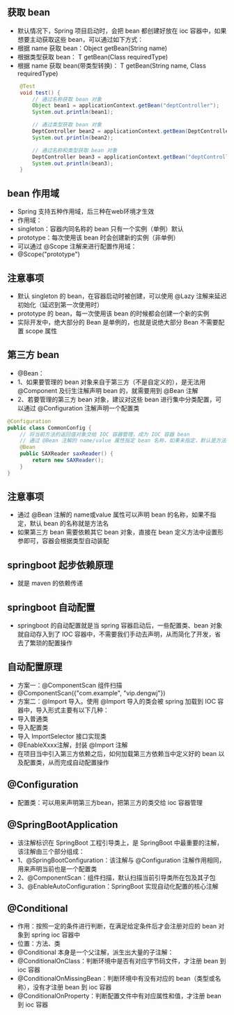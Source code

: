 ## 获取 bean
* 默认情况下，Spring 项目启动时，会把 bean 都创建好放在 ioc 容器中，如果想要主动获取这些 bean，可以通过如下方式：
* 根据 name 获取 bean：Object getBean(String name)
* 根据类型获取 bean：<T> T getBean(Class<T> requiredType)
* 根据 name 获取 bean(带类型转换)：<T> T getBean(String name, Class<T> requiredType)
```java
    @Test
    void test() {
        // 通过名称获取 bean 对象
        Object bean1 = applicationContext.getBean("deptController");
        System.out.println(bean1);

        // 通过类型获取 bean 对象
        DeptController bean2 = applicationContext.getBean(DeptController.class);
        System.out.println(bean2);

        // 通过名称和类型获取 bean 对象
        DeptController bean3 = applicationContext.getBean("deptController", DeptController.class);
        System.out.println(bean3);
    }
```

## bean 作用域
* Spring 支持五种作用域，后三种在web环境才生效
* 作用域：
* singleton：容器内同名称的 bean 只有一个实例（单例）默认
* prototype：每次使用该 bean 时会创建新的实例（非单例）
* 可以通过 @Scope 注解来进行配置作用域：
* @Scope("prototype")

## 注意事项
* 默认 singleton 的 bean，在容器启动时被创建，可以使用 @Lazy 注解来延迟初始化（延迟到第一次使用时）
* prototype 的 bean，每一次使用该 bean 的时候都会创建一个新的实例
* 实际开发中，绝大部分的 Bean 是单例的，也就是说绝大部分 Bean 不需要配置 scope 属性

## 第三方 bean
* @Bean：
* 1、如果要管理的 bean 对象来自于第三方（不是自定义的），是无法用 @Component 及衍生注解声明 bean 的，就需要用到 @Bean 注解
* 2、若要管理的第三方 bean 对象，建议对这些 bean 进行集中分类配置，可以通过 @Configuration 注解声明一个配置类
```java
@Configuration
public class CommonConfig {
    // 将当前方法的返回值对象交给 IOC 容器管理，成为 IOC 容器 bean
    // 通过 @Bean 注解的 name/value 属性指定 bean 名称，如果未指定，默认是方法名
    @Bean
    public SAXReader saxReader() {
        return new SAXReader();
    }
}
``` 

## 注意事项
* 通过 @Bean 注解的 name或value 属性可以声明 bean 的名称，如果不指定，默认 bean 的名称就是方法名
* 如果第三方 bean 需要依赖其它 bean 对象，直接在 bean 定义方法中设置形参即可，容器会根据类型自动装配

## springboot 起步依赖原理
* 就是 maven 的依赖传递

## springboot 自动配置
* springboot 的自动配置就是当 spring 容器启动后，一些配置类、bean 对象就自动存入到了 IOC 容器中，不需要我们手动去声明，从而简化了开发，省去了繁琐的配置操作

## 自动配置原理
* 方案一：@ComponentScan 组件扫描
* @ComponentScan({"com.example", "vip.dengwj"})
* 方案二：@Import 导入。使用 @Import 导入的类会被 spring 加载到 IOC 容器中，导入形式主要有以下几种：
* 导入普通类
* 导入配置类
* 导入 ImportSelector 接口实现类
* @EnableXxxx注解，封装 @Import 注解
* 在项目当中引入第三方依赖之后，如何加载第三方依赖当中定义好的 bean 以及配置类，从而完成自动配置操作

## @Configuration
* 配置类：可以用来声明第三方bean，把第三方的类交给 ioc 容器管理

## @SpringBootApplication
* 该注解标识在 SpringBoot 工程引导类上，是 SpringBoot 中最重要的注解，该注解由三个部分组成：
* 1、@SpringBootConfiguration：该注解与 @Configuration 注解作用相同，用来声明当前也是一个配置类
* 2、@ComponentScan：组件扫描，默认扫描当前引导类所在包及其子包
* 3、@EnableAutoConfiguration：SpringBoot 实现自动化配置的核心注解

## @Conditional
* 作用：按照一定的条件进行判断，在满足给定条件后才会注册对应的 bean 对象到 spring ioc 容器中
* 位置：方法、类
* @Conditional 本身是一个父注解，派生出大量的子注解：
* @ConditionalOnClass：判断环境中是否有对应字节码文件，才注册 bean 到 ioc 容器
* @ConditionalOnMissingBean：判断环境中有没有对应的 bean（类型或名称），没有才注册 bean 到 ioc 容器
* @ConditionalOnProperty：判断配置文件中有对应属性和值，才注册 bean 到 ioc 容器